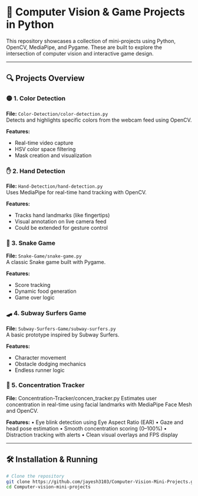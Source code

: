 # 🎯 Computer Vision & Game Projects in Python

This repository showcases a collection of mini-projects using Python, OpenCV, MediaPipe, and Pygame. These are built to explore the intersection of computer vision and interactive game design.

---

## 🔍 Projects Overview

### 🟡 1. Color Detection
**File:** `Color-Detection/color-detection.py`  
Detects and highlights specific colors from the webcam feed using OpenCV.

**Features:**
- Real-time video capture
- HSV color space filtering
- Mask creation and visualization

### ✋ 2. Hand Detection
**File:** `Hand-Detection/hand-detection.py`  
Uses MediaPipe for real-time hand tracking with OpenCV.

**Features:**
- Tracks hand landmarks (like fingertips)
- Visual annotation on live camera feed
- Could be extended for gesture control

### 🐍 3. Snake Game
**File:** `Snake-Game/snake-game.py`  
A classic Snake game built with Pygame.

**Features:**
- Score tracking
- Dynamic food generation
- Game over logic

### 🛹 4. Subway Surfers Game 
**File:** `Subway-Surfers-Game/subway-surfers.py`  
A basic prototype inspired by Subway Surfers.

**Features:**
- Character movement
- Obstacle dodging mechanics
- Endless runner logic

### 🧠 5. Concentration Tracker

**File:** Concentration-Tracker/concen_tracker.py
Estimates user concentration in real-time using facial landmarks with MediaPipe Face Mesh and OpenCV.

**Features:**
	•	Eye blink detection using Eye Aspect Ratio (EAR)
	•	Gaze and head pose estimation
	•	Smooth concentration scoring (0–100%)
	•	Distraction tracking with alerts
	•	Clean visual overlays and FPS display

---

## 🛠️ Installation & Running

```bash
# Clone the repository
git clone https://github.com/jayesh3103/Computer-Vision-Mini-Projects.git
cd Computer-vision-mini-projects
